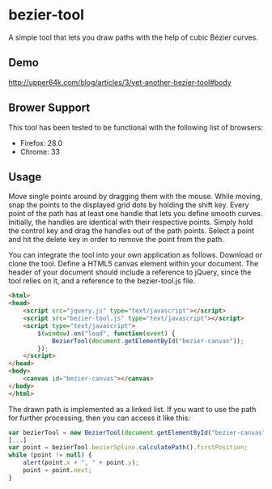 bezier-tool
===========

A simple tool that lets you draw paths with the help of cubic Bézier curves.


Demo
----

http://upper64k.com/blog/articles/3/yet-another-bezier-tool#body


Brower Support
--------------

This tool has been tested to be functional with the following list of browsers:

- Firefox: 28.0
- Chrome: 33


Usage
-----

Move single points around by dragging them with the mouse. While moving, snap the points to the displayed grid dots by holding the shift key. Every point of the path has at least one handle that lets you define smooth curves. Initially, the handles are identical with their respective points. Simply hold the control key and drag the handles out of the path points. Select a point and hit the delete key in order to remove the point from the path.

You can integrate the tool into your own application as follows. Download or clone the tool. Define a HTML5 canvas element within your document. The header of your document should include a reference to jQuery, since the tool relies on it, and a reference to the bezier-tool.js file.

```html
<html>
<head>
    <script src="jquery.js" type="text/javascript"></script>
    <script src="bezier-tool.js" type="text/javascript"></script>
    <script type="text/javascript">
        $(window).on("load", function(event) {
            BezierTool(document.getElementById("bezier-canvas"));
        });
    </script>
</head>
<body>
    <canvas id="bezier-canvas"></canvas>
</body>
</html>
```

The drawn path is implemented as a linked list. If you want to use the path for further processing, then you can access it like this:

```javascript
var bezierTool = new BezierTool(document.getElementById("bezier-canvas"));
[...]
var point = bezierTool.bezierSpline.calculatePath().firstPosition;
while (point != null) {
    alert(point.x + ", " + point.y);
    point = point.next;
}
```
